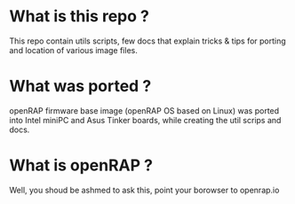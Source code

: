 # What is this repo ?
This repo contain utils scripts, few docs that explain tricks & tips for porting and location of various image files.

# What was ported ?
openRAP firmware base image (openRAP OS based on Linux) was ported into Intel miniPC and Asus Tinker boards, while creating the util scrips and docs.

# What is openRAP ?
Well, you shoud be ashmed to ask this, point your borowser to openrap.io
